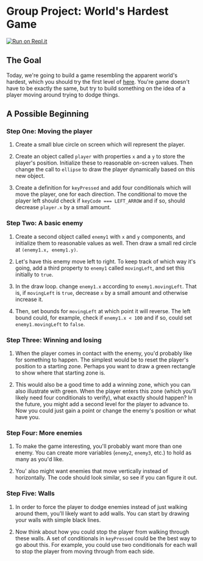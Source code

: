# Group Project: World's Hardest Game

[![Run on Repl.it](https://repl.it/badge/github/upperlinecode/worlds-hardest-game-javascript)](https://repl.it/github/upperlinecode/worlds-hardest-game-javascript)

## The Goal

Today, we're going to build a game resembling the apparent world's hardest, which you should try the first level of [here](https://www.coolmathgames.com/0-worlds-hardest-game). You're game doesn't have to be exactly the same, but try to build something on the idea of a player moving around trying to dodge things.

## A Possible Beginning

### Step One: Moving the player

1. Create a small blue circle on screen which will represent the player.

2. Create an object called `player` with properties `x` and a `y` to store the player's position. Initialize these to reasonable on-screen values. Then change the call to `ellipse` to draw the player dynamically based on this new object.

3. Create a definition for `keyPressed` and add four conditionals which will move the player, one for each direction. The conditional to move the player left should check if `keyCode === LEFT_ARROW` and if so, should decrease `player.x` by a small amount.

### Step Two: A basic enemy

1. Create a second object called `enemy1` with `x` and `y` components, and initialize them to reasonable values as well. Then draw a small red circle at `(enemy1.x, enemy1.y)`.

2. Let's have this enemy move left to right. To keep track of which way it's going, add a third property to `enemy1` called `movingLeft`, and set this initially to `true`.

3. In the draw loop. change `enemy1.x` according to `enemy1.movingLeft`. That is, if `movingLeft` is `true`, decrease `x` by a small amount and otherwise increase it.

4. Then, set bounds for `movingLeft` at which point it will reverse. The left bound could, for example, check if `enemy1.x < 100` and if so, could set `enemy1.movingLeft` to `false`.

### Step Three: Winning and losing

1. When the player comes in contact with the enemy, you'd probably like for something to happen. The simplest would be to reset the player's position to a starting zone. Perhaps you want to draw a green rectangle to show where that starting zone is.

2. This would also be a good time to add a winning zone, which you can also illustrate with green. When the player enters this zone (which you'll likely need four conditionals to verify), what exactly should happen? In the future, you might add a second level for the player to advance to. Now you could just gain a point or change the enemy's position or what have you.

### Step Four: More enemies

1. To make the game interesting, you'll probably want more than one enemy. You can create more variables (`enemy2`, `enemy3`, etc.) to hold as many as you'd like.

2. You' also might want enemies that move vertically instead of horizontally. The code should look similar, so see if you can figure it out.

### Step Five: Walls

1. In order to force the player to dodge enemies instead of just walking around them, you'll likely want to add walls. You can start by drawing your walls with simple black lines.

2. Now think about how you could stop the player from walking through these walls. A set of conditionals in `keyPressed` could be the best way to go about this. For example, you could use two conditionals for each wall to stop the player from moving through from each side.
